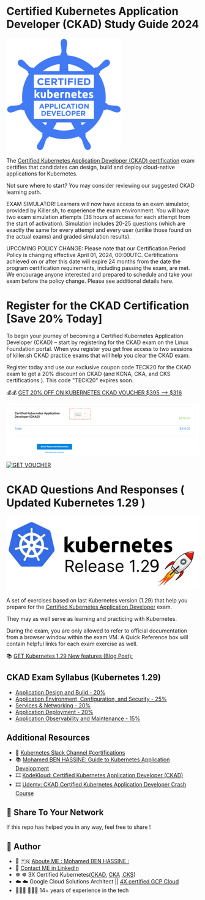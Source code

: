 # Certified Kubernetes Application Developer (CKAD) Study Guide 2024

![](assets/ckad.png)

The [Certified Kubernetes Application Developer (CKAD) certification](https://www.cncf.io/certification/ckad/) exam certifies that candidates can design, build and deploy cloud-native applications for Kubernetes.

Not sure where to start? You may consider reviewing our suggested CKAD learning path.

EXAM SIMULATOR! Learners will now have access to an exam simulator, provided by Killer.sh, to experience the exam environment. You will have two exam simulation attempts (36 hours of access for each attempt from the start of activation). Simulation includes 20-25 questions (which are exactly the same for every attempt and every user (unlike those found on the actual exams) and graded simulation results).

UPCOMING POLICY CHANGE: Please note that our Certification Period Policy is changing effective April 01, 2024, 00:00UTC. Certifications achieved on or after this date will expire 24 months from the date the program certification requirements, including passing the exam, are met. We encourage anyone interested and prepared to schedule and take your exam before the policy change. Please see additional details here.


# Register for the CKAD Certification [Save 20% Today]
To begin your journey of becoming a Certified Kubernetes Application Developer (CKAD) – start by registering for the CKAD exam on the Linux Foundation portal. When you register you get free access to two sessions of killer.sh CKAD practice exams that will help you clear the CKAD exam.

Register today and use our exclusive coupon code TECK20 for the CKAD exam to get a 20% discount on CKAD (and KCNA, CKA, and CKS certifications ). This code "TECK20" expires soon.

💰💰 [GET 20% OFF ON KUBERNETES CKAD VOUCHER $395 --> $316](https://teckbootcamps.com/linux-foundation-coupons/#%f0%9f%94%a5-20-off-kubernetes-certification-coupon-ckad-cka-cks-running-now)

![](assets/voucher-cka.png)

[![GET VOUCHER](assets/butt.png)](https://teckbootcamps.com/linux-foundation-coupons/)
# CKAD Questions And Responses ( Updated Kubernetes 1.29 )
![](assets/kubernetes-1-29.png)

A set of exercises based on last Kubernetes version (1.29) that help you prepare for the [Certified Kubernetes Application Developer](https://www.cncf.io/certification/ckad/) exam.

They may as well serve as learning and practicing with Kubernetes.

During the exam, you are only allowed to refer to official documentation from a browser window within the exam VM.
A Quick Reference box will contain helpful links for each exam exercise as well.

📚 [GET Kubernetes 1.29 New features (Blog Post): ](https://teckbootcamps.com/an-overview-of-new-features-in-kubernetes-v1-29/) 

## CKAD Exam Syllabus (Kubernetes 1.29) 
- [Application Design and Build - 20%](a.application_design_build.md)
- [Application Environment, Configuration, and Security - 25%](b.application_environment_configuration_security.md)
- [Services & Networking - 20%](c.services_networking.md)
- [Application Deployment - 20%](d.application_deployment.md)
- [Application Observability and Maintenance - 15%](e.application_observability_maintenance.md)


## Additional Resources
* 💬 [Kubernetes Slack Channel #certifications](https://kubernetes.slack.com/)
* 📚 [Mohamed BEN HASSINE: Guide to Kubernetes Application Development](https://teckbootcamps.com/ckad-exam-study-guide/)
* 🎞️ [KodeKloud: Certified Kubernetes Application Developer (CKAD)](https://kodekloud.com/p/kubernetes-certification-course)
* 🎞️ [Udemy: CKAD Certified Kubernetes Application Developer Crash Course](https://www.udemy.com/course/ckad-certified-kubernetes-application-developer/)


## 💬 Share To Your Network
If this repo has helped you in any way, feel free to share !

## 💬 Author
* 👨 🇹🇳 [Aboute ME : Mohamed BEN HASSINE : ](https://teckbootcamps.com/about-me/)
* 👨 [Contact ME in LinkedIn ](https://www.linkedin.com/in/mohamedbnhassine/)
* ☸ ☸ 3X Certified Kubernetes([CKAD](https://teckbootcamps.com/ckad-exam-study-guide/), [CKA](https://teckbootcamps.com/cka-exam-study-guide//) ,[CKS](https://teckbootcamps.com/cks-exam-study-guide/))
* ☁️ ☁️ Google Cloud Solutions Architect ||  [4X certified GCP Cloud](https://www.credential.net/profile/mohamedbenhassine968370/wallet)
* 👨🏼‍💻 👨🏼‍💻 14+ years of experience in the tech

